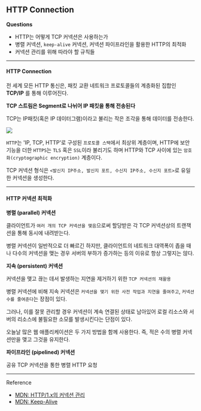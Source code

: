 ## HTTP Connection

**Questions**
- HTTP는 어떻게 TCP 커넥션은 사용하는가
- 병렬 커넥션, `keep-alive` 커넥션, 커넥션 파이프라인을 활용한 HTTP의 최적화
- 커넥션 관리를 위해 따라야 할 규칙들

---

#### HTTP Connection

전 세계 모든 HTTP 통신은, 패킷 교환 네트워크 프로토콜들의 계층화된 집합인 **TCP/IP** 를 통해 이루어진다.

**TCP 스트림은 Segment로 나뉘어 IP 패킷을 통해 전송된다**

TCP는 IP패킷(혹은 IP 데이터그램)이라고 불리는 작은 조각을 통해 데이터를 전송한다.

![](https://www.oreilly.com/library/view/http-the-definitive/1565925092/httpatomoreillycomsourceoreillyimages96902.png)

`HTTP`는 'IP, TCP, HTTP'로 구성된 `프로토콜 스택`에서 최상위 계층이며, HTTP에 보안 기능을 더한 `HTTPS`는 `TLS` 혹은 `SSL`이라 불리기도 하며 HTTP와 TCP 사이에 있는 `암호화(cryptographic encryption)` 계층이다.

TCP 커넥션 형식은 `<발신지 IP주소, 발신지 포트, 수신지 IP주소, 수신지 포트>`로 유일한 커넥션을 생성한다.

---

#### HTTP 커넥션 최적화

**병렬 (parallel) 커넥션**

클라이언트가 `여러 개의 TCP 커넥션을 맺음`으로써 할당받은 각 TCP 커넥션상의 트랜잭션을 통해 동시에 내려받는다.

병렬 커넥션이 일반적으로 더 빠르긴 하지만, 클라이언트의 네트워크 대역폭이 좁을 때나 다수의 커넥션을 맺는 경우 서버의 부하가 증가하는 등의 이유로 항상 그렇지는 않다.

**지속 (persistent) 커넥션**

커넥션을 맺고 끊는 데서 발생하는 지연을 제거하기 위한 `TCP 커넥션의 재활용`

병렬 커넥션에 비해 지속 커넥션은 `커넥션을 맺기 위한 사전 작업과 지연을 줄여주고`, `커넥션 수를 줄여준다`는 장점이 있다.

그러나, 이를 잘못 관리할 경우 커넥션이 계속 연결된 상태로 남아있어 로컬 리소스와 서버의 리소스에 불필요한 소모를 발생시킨다는 단점이 있다.

오늘날 많은 웹 애플리케이션은 두 가지 방법을 함께 사용한다. 즉, 적은 수의 병렬 커넥션만을 맺고 그것을 유지한다.

**파이프라인 (pipelined) 커넥션**

공유 TCP 커넥션을 통한 병렬 HTTP 요청


---

Reference

- [MDN: HTTP/1.x의 커넥션 관리](https://developer.mozilla.org/ko/docs/Web/HTTP/Connection_management_in_HTTP_1.x)
- [MDN: Keep-Alive](https://developer.mozilla.org/ko/docs/Web/HTTP/Headers/Keep-Alive)
